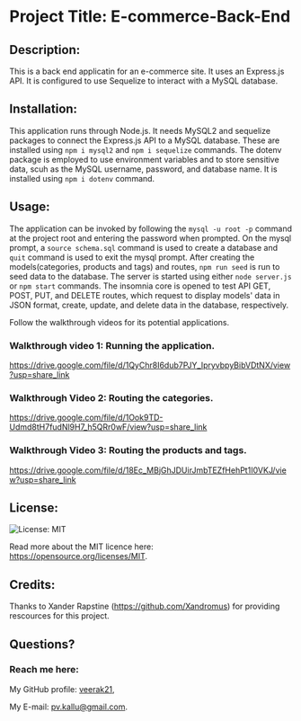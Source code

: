 # Project Title: E-commerce-Back-End


## Description:
 This is a back end applicatin for an e-commerce site. It uses an Express.js API. It is configured to use Sequelize to interact with a MySQL database.


 ## Installation:
 This application runs through Node.js. It needs MySQL2 and sequelize packages to connect the Express.js API to a MySQL database. These are installed using `npm i mysql2` and `npm i sequelize` commands. The dotenv package is employed to use environment variables and to store sensitive data, scuh as the MySQL username, password, and database name. It is installed using `npm i dotenv` command.

 ## Usage:
   The application can be invoked by following the `mysql -u root -p` command at the project root and entering the password when prompted. On the mysql prompt, a `source schema.sql` command is used to create a database and `quit` command is used to exit the mysql prompt. After creating the models(categories, products and tags) and routes, `npm run seed` is run to seed data to the database. The server is started using either `node server.js` or `npm start` commands. The insomnia core is opened to test API GET, POST, PUT, and DELETE routes, which request to display models' data in JSON format, create, update, and delete data in the database, respectively.

   Follow the walkthrough videos for its potential applications. 
   
   ### Walkthrough video 1: Running the application. 
   

   https://drive.google.com/file/d/1QyChr8I6dub7PJY_IpryvbpyBibVDtNX/view?usp=share_link



   ### Walkthrough Video 2: Routing the categories. 
   
   
   https://drive.google.com/file/d/1Ook9TD-Udmd8tH7fudNl9H7_h5QRr0wF/view?usp=share_link



   ### Walkthrough Video 3: Routing the products and tags. 
   
   
   https://drive.google.com/file/d/18Ec_MBjGhJDUirJmbTEZfHehPt1I0VKJ/view?usp=share_link


## License:

![License: MIT](https://img.shields.io/badge/License-MIT-yellow.svg) 


Read more about the MIT licence here: https://opensource.org/licenses/MIT.



## Credits:
  Thanks to Xander Rapstine (https://github.com/Xandromus) for providing rescources for this project.


## Questions?
  ### Reach me here: 
   My GitHub profile:   [veerak21](https://github.com/veerak21),

   My E-mail: pv.kallu@gmail.com.

